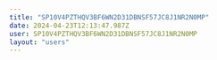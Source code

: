```yaml
---
title: "SP10V4PZTHQV3BF6WN2D31DBNSF57JC8J1NR2N0MP"
date: 2024-04-23T12:13:47.987Z
user: SP10V4PZTHQV3BF6WN2D31DBNSF57JC8J1NR2N0MP
layout: "users"
---
```

    